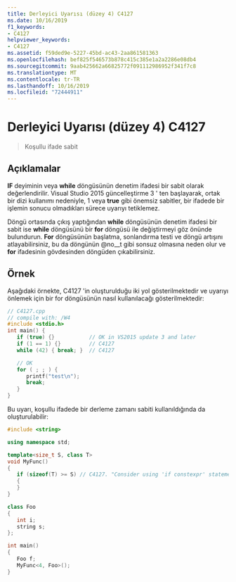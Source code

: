 ```yaml
---
title: Derleyici Uyarısı (düzey 4) C4127
ms.date: 10/16/2019
f1_keywords:
- C4127
helpviewer_keywords:
- C4127
ms.assetid: f59ded9e-5227-45bd-ac43-2aa861581363
ms.openlocfilehash: bef825f546573b878c415c385e1a2a2286e08db4
ms.sourcegitcommit: 9aab425662a66825772f091112986952f341f7c8
ms.translationtype: MT
ms.contentlocale: tr-TR
ms.lasthandoff: 10/16/2019
ms.locfileid: "72444911"
---
```

# <a name="compiler-warning-level-4-c4127"></a>Derleyici Uyarısı (düzey 4) C4127

> Koşullu ifade sabit

## <a name="remarks"></a>Açıklamalar

**IF** deyiminin veya **while** döngüsünün denetim ifadesi bir sabit olarak değerlendirilir. Visual Studio 2015 güncelleştirme 3 ' ten başlayarak, ortak bir dizi kullanımı nedeniyle, 1 veya **true** gibi önemsiz sabitler, bir ifadede bir işlemin sonucu olmadıkları sürece uyarıyı tetiklemez.

Döngü ortasında çıkış yaptığından **while** döngüsünün denetim ifadesi bir sabit ise **while** döngüsünü bir **for** döngüsü ile değiştirmeyi göz önünde bulundurun. **For** döngüsünün başlatma, sonlandırma testi ve döngü artışını atlayabilirsiniz, bu da döngünün @no__t gibi sonsuz olmasına neden olur ve **for** ifadesinin gövdesinden döngüden çıkabilirsiniz.

## <a name="example"></a>Örnek

Aşağıdaki örnekte, C4127 'in oluşturulduğu iki yol gösterilmektedir ve uyarıyı önlemek için bir for döngüsünün nasıl kullanılacağı gösterilmektedir:

```cpp
// C4127.cpp
// compile with: /W4
#include <stdio.h>
int main() {
   if (true) {}           // OK in VS2015 update 3 and later
   if (1 == 1) {}         // C4127
   while (42) { break; }  // C4127

   // OK
   for ( ; ; ) {
      printf("test\n");
      break;
   }
}
```

Bu uyarı, koşullu ifadede bir derleme zamanı sabiti kullanıldığında da oluşturulabilir:


```cpp
#include <string>

using namespace std;

template<size_t S, class T>
void MyFunc()
{
   if (sizeof(T) >= S) // C4127. "Consider using 'if constexpr' statement instead"
   {
   }
}

class Foo
{
   int i;
   string s;
};

int main()
{
   Foo f;
   MyFunc<4, Foo>();
}
```